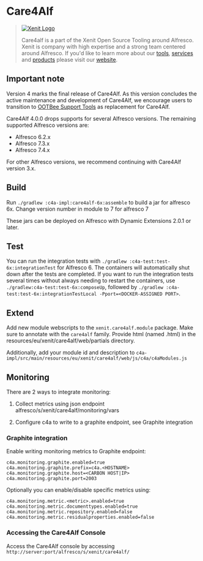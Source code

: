# Care4Alf

> [![Xenit Logo](https://xenit.eu/wp-content/uploads/2017/09/XeniT_Website_Logo.png)](https://xenit.eu/open-source)
> 
> Care4alf is a part of the Xenit Open Source Tooling around Alfresco.
> Xenit is company with high expertise and a strong team centered around Alfresco.
> If you'd like to learn more about our [tools](https://xenit.eu/open-source), [services](https://xenit.eu/alfresco) and [products](https://xenit.eu/alfresco-products)
> please visit our [website](https://xenit.eu).

## Important note

Version 4 marks the final release of Care4Alf. 
As this version concludes the active maintenance and development of Care4Alf, we encourage users to transition to 
[OOTBee Support Tools](https://github.com/OrderOfTheBee/ootbee-support-tools) as replacement for Care4Alf.

Care4Alf 4.0.0 drops supports for several Alfresco versions. The remaining supported Alfresco versions are:
- Alfresco 6.2.x
- Alfresco 7.3.x
- Alfresco 7.4.x

For other Alfresco versions, we recommend continuing with Care4Alf version 3.x.

## Build

Run `./gradlew :c4a-impl:care4alf-6x:assemble` to build a jar for alfresco 6x.
Change version number in module to 7 for alfresco 7

These jars can be deployed on Alfresco with Dynamic Extensions 2.0.1 or later.

## Test

You can run the integration tests with `./gradlew :c4a-test:test-6x:integrationTest` for Alfresco 6. 
The containers will automatically shut down after the
tests are completed. If you want to run the integration tests several times without always needing to restart the
containers, use `./gradlew:c4a-test:test-6x:composeUp`, followed by
`./gradlew :c4a-test:test-6x:integrationTestLocal -Pport=<DOCKER-ASSIGNED PORT>`.

## Extend

Add new module webscripts to the `xenit.care4alf.module` package. Make sure to annotate with the `care4alf` family.
Provide html (named <classname>.html) in the resources/eu/xenit/care4alf/web/partials directory.

Additionally, add your module id and description to `c4a-impl/src/main/resources/eu/xenit/care4alf/web/js/c4a/c4aModules.js`

## Monitoring

There are 2 ways to integrate monitoring:

1) Collect metrics using json endpoint alfresco/s/xenit/care4alf/monitoring/vars

2) Configure c4a to write to a graphite endpoint, see Graphite integration


### Graphite integration

Enable writing monitoring metrics to Graphite endpoint:

    c4a.monitoring.graphite.enabled=true
    c4a.monitoring.graphite.prefix=c4a.<HOSTNAME>
    c4a.monitoring.graphite.host=<CARBON HOST|IP>
    c4a.monitoring.graphite.port=2003
    
Optionally you can enable/disable specific metrics using:

    c4a.monitoring.metric.<metric>.enabled=true
    c4a.monitoring.metric.documenttypes.enabled=true
    c4a.monitoring.metric.repository.enabled=false
    c4a.monitoring.metric.residualproperties.enabled=false

### Accessing the Care4Alf Console

Access the Care4Alf console by accessing `http://server:port/alfresco/s/xenit/care4alf/`
